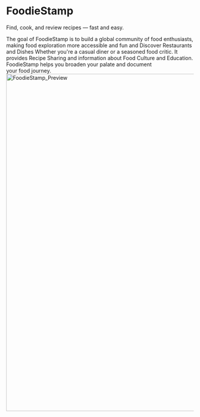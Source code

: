 # FoodieStamp
Find, cook, and review recipes — fast and easy.

The goal of FoodieStamp is to build a global community of food enthusiasts, making food exploration more accessible and fun and Discover Restaurants and Dishes Whether you're a casual diner or a seasoned food critic. It provides Recipe Sharing and information about Food Culture and Education. FoodieStamp helps you broaden your palate and document your food journey.
<img width="1917" height="906" alt="FoodieStamp_Preview" src="https://github.com/user-attachments/assets/60fac165-d834-454e-a836-451397a295c5" />
